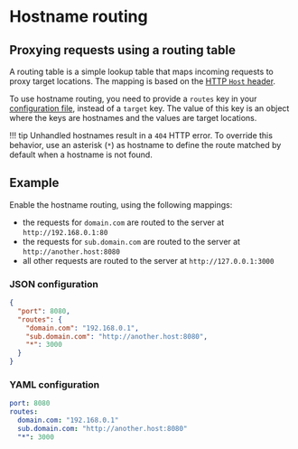 # Hostname routing

## Proxying requests using a routing table
A routing table is a simple lookup table that maps incoming requests to proxy target locations. The mapping is based on the [HTTP `Host` header](https://www.w3.org/Protocols/rfc2616/rfc2616-sec14.html).

To use hostname routing, you need to provide a `routes` key in your [configuration file](configuration.md), instead of a `target` key. The value of this key is an object where the keys are hostnames and the values are target locations.

!!! tip
    Unhandled hostnames result in a `404` HTTP error.
    To override this behavior, use an asterisk (`*`) as hostname
    to define the route matched by default when a hostname is not found.

## Example
Enable the hostname routing, using the following mappings:

- the requests for `domain.com` are routed to the server at `http://192.168.0.1:80`
- the requests for `sub.domain.com` are routed to the server at `http://another.host:8080`
- all other requests are routed to the server at `http://127.0.0.1:3000`

### JSON configuration

```json
{
  "port": 8080,
  "routes": {
    "domain.com": "192.168.0.1",
    "sub.domain.com": "http://another.host:8080",
    "*": 3000
  }
}
```

### YAML configuration

```yaml
port: 8080
routes:
  domain.com: "192.168.0.1"
  sub.domain.com: "http://another.host:8080"
  "*": 3000
```
